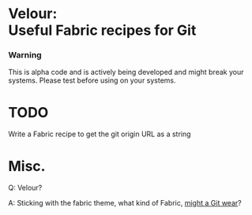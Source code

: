 # Velour:<br />Useful Fabric recipes for Git

### Warning
This is alpha code and is actively being developed and might break your systems. Please test before using on your systems.

# TODO
Write a Fabric recipe to get the git origin URL as a string

# Misc.
Q: Velour?

A: Sticking with the fabric theme, what kind of Fabric, [might a Git wear](http://en.wikipedia.org/wiki/Git_\(software\)#History)?
